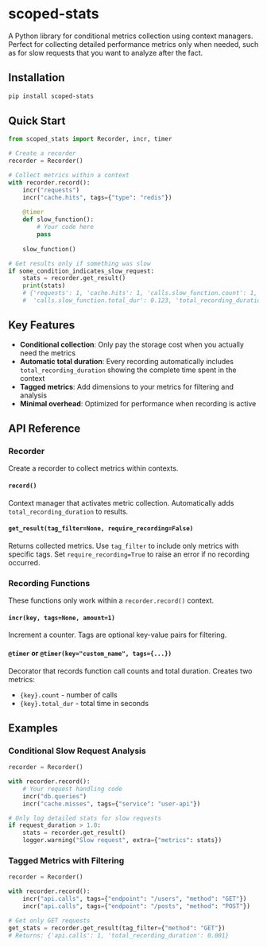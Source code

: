 # scoped-stats

A Python library for conditional metrics collection using context managers. Perfect for collecting detailed performance metrics only when needed, such as for slow requests that you want to analyze after the fact.

## Installation

```bash
pip install scoped-stats
```

## Quick Start

```python
from scoped_stats import Recorder, incr, timer

# Create a recorder
recorder = Recorder()

# Collect metrics within a context
with recorder.record():
    incr("requests")
    incr("cache.hits", tags={"type": "redis"})
    
    @timer
    def slow_function():
        # Your code here
        pass
    
    slow_function()

# Get results only if something was slow
if some_condition_indicates_slow_request:
    stats = recorder.get_result()
    print(stats)
    # {'requests': 1, 'cache.hits': 1, 'calls.slow_function.count': 1, 
    #  'calls.slow_function.total_dur': 0.123, 'total_recording_duration': 0.125}
```

## Key Features

- **Conditional collection**: Only pay the storage cost when you actually need the metrics
- **Automatic total duration**: Every recording automatically includes `total_recording_duration` showing the complete time spent in the context
- **Tagged metrics**: Add dimensions to your metrics for filtering and analysis  
- **Minimal overhead**: Optimized for performance when recording is active

## API Reference

### Recorder

Create a recorder to collect metrics within contexts.

#### `record()`
Context manager that activates metric collection. Automatically adds `total_recording_duration` to results.

#### `get_result(tag_filter=None, require_recording=False)`
Returns collected metrics. Use `tag_filter` to include only metrics with specific tags. Set `require_recording=True` to raise an error if no recording occurred.

### Recording Functions

These functions only work within a `recorder.record()` context.

#### `incr(key, tags=None, amount=1)`
Increment a counter. Tags are optional key-value pairs for filtering.

#### `@timer` or `@timer(key="custom_name", tags={...})`
Decorator that records function call counts and total duration. Creates two metrics:
- `{key}.count` - number of calls
- `{key}.total_dur` - total time in seconds

## Examples

### Conditional Slow Request Analysis

```python
recorder = Recorder()

with recorder.record():
    # Your request handling code
    incr("db.queries")
    incr("cache.misses", tags={"service": "user-api"})

# Only log detailed stats for slow requests
if request_duration > 1.0:
    stats = recorder.get_result()
    logger.warning("Slow request", extra={"metrics": stats})
```

### Tagged Metrics with Filtering

```python
recorder = Recorder()

with recorder.record():
    incr("api.calls", tags={"endpoint": "/users", "method": "GET"})
    incr("api.calls", tags={"endpoint": "/posts", "method": "POST"})

# Get only GET requests
get_stats = recorder.get_result(tag_filter={"method": "GET"})
# Returns: {'api.calls': 1, 'total_recording_duration': 0.001}
```